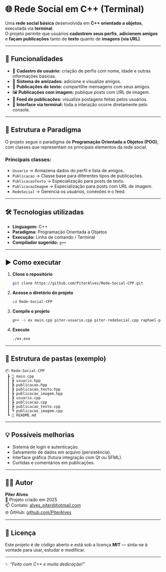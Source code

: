 # 🌐 Rede Social em C++ (Terminal)

Uma **rede social básica** desenvolvida em **C++ orientado a objetos**, executada via **terminal**.  
O projeto permite que usuários **cadastrem seus perfis**, **adicionem amigos** e **façam publicações** tanto de **texto** quanto de **imagens (via URL)**.

---

## 🚀 Funcionalidades

- 👤 **Cadastro de usuário:** criação de perfis com nome, idade e outras informações básicas.  
- 🤝 **Sistema de amizades:** adicione e visualize amigos.  
- 📝 **Publicações de texto:** compartilhe mensagens com seus amigos.  
- 🖼️ **Publicações com imagem:** publique posts com URL de imagem.  
- 💬 **Feed de publicações:** visualize postagens feitas pelos usuários.  
- 🧭 **Interface via terminal:** toda a interação ocorre diretamente pelo console.  

---

## 🧩 Estrutura e Paradigma

O projeto segue o paradigma de **Programação Orientada a Objetos (POO)**, com classes que representam os principais elementos da rede social.

### Principais classes:
- `Usuario` → Armazena dados do perfil e lista de amigos.  
- `Publicacao` → Classe base para diferentes tipos de publicações.  
- `PublicacaoTexto` → Especialização para posts de texto.  
- `PublicacaoImagem` → Especialização para posts com URL de imagem.  
- `RedeSocial` → Gerencia os usuários, conexões e o feed.  

---

## 🛠️ Tecnologias utilizadas

- **Linguagem:** C++  
- **Paradigma:** Programação Orientada a Objetos  
- **Execução:** Linha de comando / Terminal  
- **Compilador sugerido:** `g++`  

---

## ▶️ Como executar

1. **Clone o repositório**
   ```bash
   git clone https://github.com/PiterAlves/Rede-Social-CPP.git
   ```

2. **Acesse o diretório do projeto**
   ```bash
   cd Rede-Social-CPP
   ```

3. **Compile o projeto**
   ```bash
   g++ -o ex main.cpp piter-usuario.cpp piter-redeSocial.cpp raphael-publicacao.cpp raphael-publicacao_imagem.cpp raphael-publicacao_texto.cpp
   ```

4. **Execute**
   ```bash
   ./ex.exe
   ```

---

## 📁 Estrutura de pastas (exemplo)

```
📦 Rede-Social-CPP
 ┣ 📜 main.cpp
 ┃ ┣ usuario.hpp
 ┃ ┣ publicacao.hpp
 ┃ ┣ publicacao_texto.hpp
 ┃ ┣ publicacao_imagem.hpp
 ┃ ┣ usuario.cpp
 ┃ ┣ publicacao.cpp
 ┃ ┣ publicacao_texto.cpp
 ┃ ┗ publicacao_imagem.cpp
 ┗ 📜 README.md
```

---

## 💡 Possíveis melhorias

- Sistema de login e autenticação.  
- Salvamento de dados em arquivo (persistência).  
- Interface gráfica (futura integração com Qt ou SFML).  
- Curtidas e comentários em publicações.  

---

## 🧑‍💻 Autor

**Piter Alves**  
📅 Projeto criado em 2025  
📫 Contato: [alves_piter@hotmail.com](mailto:alves_piter@hotmail.com)  
🌐 GitHub: [github.com/PiterAlves](https://github.com/PiterAlves)

---

## 📝 Licença

Este projeto é de código aberto e está sob a licença **MIT** — sinta-se à vontade para usar, estudar e modificar.

---

✨ _“Feito com C++ e muita dedicação!”_
